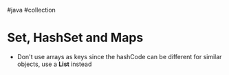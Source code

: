 #java #collection

# Set, HashSet and Maps
- Don't use arrays as keys since the hashCode can be different for similar objects, use a **List** instead